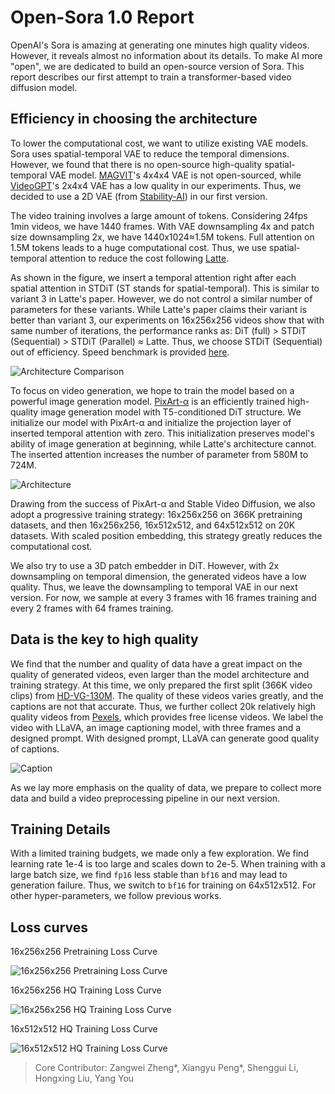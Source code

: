 # Open-Sora 1.0 Report

OpenAI's Sora is amazing at generating one minutes high quality videos. However, it reveals almost no information about its details. To make AI more "open", we are dedicated to build an open-source version of Sora. This report describes our first attempt to train a transformer-based video diffusion model.

## Efficiency in choosing the architecture

To lower the computational cost, we want to utilize existing VAE models. Sora uses spatial-temporal VAE to reduce the temporal dimensions. However, we found that there is no open-source high-quality spatial-temporal VAE model. [MAGVIT](https://github.com/google-research/magvit)'s 4x4x4 VAE is not open-sourced, while [VideoGPT](https://wilson1yan.github.io/videogpt/index.html)'s 2x4x4 VAE has a low quality in our experiments. Thus, we decided to use a 2D VAE (from [Stability-AI](https://huggingface.co/stabilityai/sd-vae-ft-mse-original)) in our first version.

The video training involves a large amount of tokens. Considering 24fps 1min videos, we have 1440 frames. With VAE downsampling 4x and patch size downsampling 2x, we have 1440x1024≈1.5M tokens. Full attention on 1.5M tokens leads to a huge computational cost. Thus, we use spatial-temporal attention to reduce the cost following [Latte](https://github.com/Vchitect/Latte).

As shown in the figure, we insert a temporal attention right after each spatial attention in STDiT (ST stands for spatial-temporal). This is similar to variant 3 in Latte's paper. However, we do not control a similar number of parameters for these variants. While Latte's paper claims their variant is better than variant 3, our experiments on 16x256x256 videos show that with same number of iterations, the performance ranks as: DiT (full) > STDiT (Sequential) > STDiT (Parallel) ≈ Latte. Thus, we choose STDiT (Sequential) out of efficiency. Speed benchmark is provided [here](/docs/acceleration.md#efficient-stdit).

![Architecture Comparison](https://i0.imgs.ovh/2024/03/15/eLk9D.png)

To focus on video generation, we hope to train the model based on a powerful image generation model. [PixArt-α](https://github.com/PixArt-alpha/PixArt-alpha) is an efficiently trained high-quality image generation model with T5-conditioned DiT structure. We initialize our model with PixArt-α and initialize the projection layer of inserted temporal attention with zero. This initialization preserves model's ability of image generation at beginning, while Latte's architecture cannot. The inserted attention increases the number of parameter from 580M to 724M.

![Architecture](https://image.jiqizhixin.com/uploads/editor/ff49eaba-6b19-43d7-b65d-ad2ecdb9d555/640.jpeg)

Drawing from the success of PixArt-α and Stable Video Diffusion, we also adopt a progressive training strategy: 16x256x256 on 366K pretraining datasets, and then 16x256x256, 16x512x512, and 64x512x512 on 20K datasets. With scaled position embedding, this strategy greatly reduces the computational cost.

We also try to use a 3D patch embedder in DiT. However, with 2x downsampling on temporal dimension, the generated videos have a low quality. Thus, we leave the downsampling to temporal VAE in our next version. For now, we sample at every 3 frames with 16 frames training and every 2 frames with 64 frames training.

## Data is the key to high quality

We find that the number and quality of data have a great impact on the quality of generated videos, even larger than the model architecture and training strategy. At this time, we only prepared the first split (366K video clips) from [HD-VG-130M](https://github.com/daooshee/HD-VG-130M). The quality of these videos varies greatly, and the captions are not that accurate. Thus, we further collect 20k relatively high quality videos from [Pexels](https://www.pexels.com/), which provides free license videos. We label the video with LLaVA, an image captioning model, with three frames and a designed prompt. With designed prompt, LLaVA can generate good quality of captions.

![Caption](https://i0.imgs.ovh/2024/03/16/eXdvC.png)

As we lay more emphasis on the quality of data, we prepare to collect more data and build a video preprocessing pipeline in our next version.

## Training Details

With a limited training budgets, we made only a few exploration. We find learning rate 1e-4 is too large and scales down to 2e-5. When training with a large batch size, we find `fp16` less stable than `bf16` and may lead to generation failure. Thus, we switch to `bf16` for training on 64x512x512. For other hyper-parameters, we follow previous works.

## Loss curves

16x256x256 Pretraining Loss Curve

![16x256x256 Pretraining Loss Curve](https://i0.imgs.ovh/2024/03/16/erXQj.png)

16x256x256 HQ Training Loss Curve

![16x256x256 HQ Training Loss Curve](https://i0.imgs.ovh/2024/03/16/ernXv.png)

16x512x512 HQ Training Loss Curve

![16x512x512 HQ Training Loss Curve](https://i0.imgs.ovh/2024/03/16/erHBe.png)

> Core Contributor: Zangwei Zheng*, Xiangyu Peng*, Shenggui Li, Hongxing Liu, Yang You
